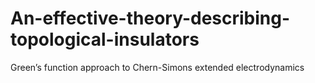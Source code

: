 # An-effective-theory-describing-topological-insulators
Green’s function approach to Chern-Simons extended electrodynamics
